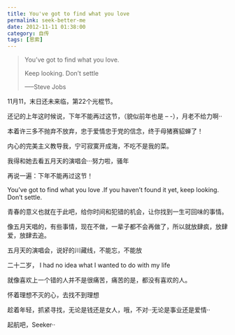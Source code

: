 ```yaml
---
title: You've got to find what you love
permalink: seek-better-me
date: 2012-11-11 01:38:00
category: 自传
tags: [思索]
---
```


>  You’ve got to find what you love.
>
>  Keep looking. Don’t settle
>
>  —–Steve Jobs

11月11，末日还未来临，第22个光棍节。

还记的上年这时候说，下年不能再过这节，（貌似前年也是 – -），月老不给力啊··

本着许三多不抛弃不放弃，忠于爱情忠于党的信念，终于母猪赛貂蝉了！

内心的完美主义教导我，宁可寂寞开成海，不吃不是我的菜。

我得和她去看五月天的演唱会···努力啦，骚年

再说一遍：下年不能再过这节！

You’ve got to find what you love .If you haven’t found it yet, keep looking. Don’t settle.

青春的意义也就在于此吧，给你时间和犯错的机会，让你找到一生可回味的事情。

像五月天唱的，有些事情，现在不做，一辈子都不会再做了，所以就放肆疯，放肆爱，放肆去追。

五月天的演唱会，说好的川藏线，不能忘，不能放

二十二岁， I had no idea what I wanted to do with my life

就像喜欢上一个错的人并不是很痛苦，痛苦的是，都没有喜欢的人。

怀着理想不灭的心，去找不到理想

趁着年轻，抓紧寻找，无论是钱还是女人，哦，不对··无论是事业还是爱情··

起航吧，Seeker··